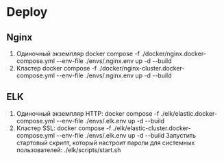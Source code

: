 # Deploy

## Nginx

1. Одиночный экземпляр
   docker compose -f ./docker/nginx.docker-compose.yml --env-file ./envs/.nginx.env up -d --build
2. Кластер
   docker compose -f ./docker/nginx-cluster.docker-compose.yml --env-file ./envs/.nginx.env up -d --build

## ELK

1. Одиночный экземпляр HTTP: 
   docker compose -f ./elk/elastic.docker-compose.yml --env-file ./envs/.elk.env up -d --build
2. Кластер SSL: 
   docker compose -f ./elk/elastic-cluster.docker-compose.yml --env-file ./envs/.elk.env up -d --build
   Запустить стартовый скрипт, который настроит пароли для системных пользователей:
   ./elk/scripts/start.sh
